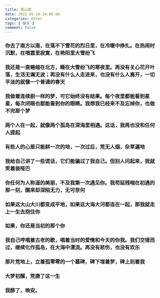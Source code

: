 ```yaml
---
title: 南山南
date: 2022-05-18 14:00:00
categories: Other
tags: ['娱乐'] 
comment: false
---
```

### 你去了南方以南，在落不下雪花的烈日里，在冷暖中挣扎。在热闹时沉默，在喧嚣里寂寞，在艳阳里大雪纷飞
<!-- more -->

### 我还是一直蜷缩在北方，睡在大雪纷飞的寒夜里。再没有关心花开叶落，生活无澜无波；再没有什么人走进来，也没有什么人离开，一切平淡的就像一个普通的春天

### 我做着连续剧一样的梦，可它始终没有结果。每个夜里都能看到星星，每次闭眼也都能看到你的眼睛。我想我已经来不及忘掉你，也做不完那个梦

### 两个人在一起，就像两个孤岛在深海里相遇。这话，我再也没和任何人提起

### 有些人的心是只能耕一次的地，一次过后，荒无人烟，杂草遍地

### 我给自己讲了一些谎话，它们能骗过了我自己。但别人问起来，我就笑着装哑巴

### 你任何为人称道的美丽，不及我第一次遇见你。我苟延残喘在初遇的那一刻，醒来却深陷无力，无可奈何

### 如果这大山大川都变成平地，如果这大海大河都连在一起，那我就走上一生去抱住你

### 如果，你还是当初的那个你

### 我自己哼唱着古老的歌，唱着当时的爱情和今天的你我。我们交错而过，继续化作孤岛，在大海中漂流。再没有悲伤，也没有欢乐

### 那片荒地上，立着孤零零的一个墓碑，碑下埋着梦，碑上刻着我

### 大梦初醒，荒唐了这一生

### 我醉了，晚安。